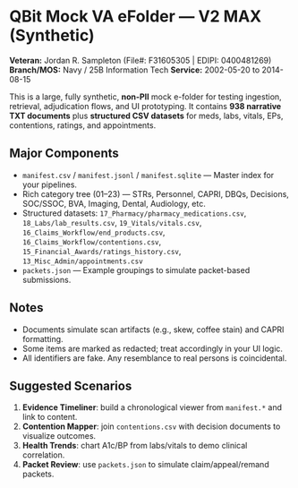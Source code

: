 # QBit Mock VA eFolder — V2 MAX (Synthetic)

**Veteran:** Jordan R. Sampleton (File#: F31605305 | EDIPI: 0400481269)
**Branch/MOS:** Navy / 25B Information Tech
**Service:** 2002-05-20 to 2014-08-15

This is a large, fully synthetic, **non-PII** mock e-folder for testing ingestion, retrieval, adjudication flows, and UI prototyping.
It contains **938 narrative TXT documents** plus **structured CSV datasets** for meds, labs, vitals, EPs, contentions, ratings, and appointments.

## Major Components
- `manifest.csv` / `manifest.jsonl` / `manifest.sqlite` — Master index for your pipelines.
- Rich category tree (01–23) — STRs, Personnel, CAPRI, DBQs, Decisions, SOC/SSOC, BVA, Imaging, Dental, Audiology, etc.
- Structured datasets: `17_Pharmacy/pharmacy_medications.csv`, `18_Labs/lab_results.csv`, `19_Vitals/vitals.csv`, `16_Claims_Workflow/end_products.csv`, `16_Claims_Workflow/contentions.csv`, `15_Financial_Awards/ratings_history.csv`, `13_Misc_Admin/appointments.csv`
- `packets.json` — Example groupings to simulate packet-based submissions.

## Notes
- Documents simulate scan artifacts (e.g., skew, coffee stain) and CAPRI formatting.
- Some items are marked as redacted; treat accordingly in your UI logic.
- All identifiers are fake. Any resemblance to real persons is coincidental.

## Suggested Scenarios
1. **Evidence Timeliner**: build a chronological viewer from `manifest.*` and link to content.
2. **Contention Mapper**: join `contentions.csv` with decision documents to visualize outcomes.
3. **Health Trends**: chart A1c/BP from labs/vitals to demo clinical correlation.
4. **Packet Review**: use `packets.json` to simulate claim/appeal/remand packets.
